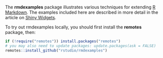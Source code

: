 The **rmdexamples** package illustrates various techniques for extending [R Markdown](http://rmarkdown.rstudio.com). The examples included here are described in more detail in the article on [Shiny Widgets](http://rmarkdown.rstudio.com/authoring_shiny_widgets.html).

To try out rmdexamples locally, you should first install the **remotes** package, then:

```r
if (!require("remotes")) install.packages("remotes")
# you may also need to update packages: update.packages(ask = FALSE)
remotes::install_github("rstudio/rmdexamples")
```


